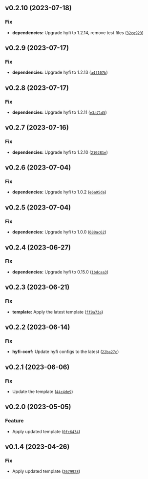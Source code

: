 <!--next-version-placeholder-->

## v0.2.10 (2023-07-18)
### Fix
* **dependencies:** Upgrade hyfi to 1.2.14, remove test files ([`32ce923`](https://github.com/entelecheia/entelecheia/commit/32ce9234b034a35fd65ac03f584c3640ca334071))

## v0.2.9 (2023-07-17)
### Fix
* **dependencies:** Upgrade hyfi to 1.2.13 ([`a4f107b`](https://github.com/entelecheia/entelecheia/commit/a4f107bae69b0e83626ddc885bd0ecbd73080c6c))

## v0.2.8 (2023-07-17)
### Fix
* **dependencies:** Upgrade hyfi to 1.2.11 ([`e3a71d5`](https://github.com/entelecheia/entelecheia/commit/e3a71d532fe8f952db851030282e573e5bb9cfd6))

## v0.2.7 (2023-07-16)
### Fix
* **dependencies:** Upgrade hyfi to 1.2.10 ([`210281e`](https://github.com/entelecheia/entelecheia/commit/210281e7a789b5f6843e8ff888ac77e1857aeed1))

## v0.2.6 (2023-07-04)
### Fix
* **dependencies:** Upgrade hyfi to 1.0.2 ([`e6a95da`](https://github.com/entelecheia/entelecheia/commit/e6a95da6a9826302e8045e30f57cf67ee330482b))

## v0.2.5 (2023-07-04)
### Fix
* **dependencies:** Upgrade hyfi to 1.0.0 ([`688ac62`](https://github.com/entelecheia/entelecheia/commit/688ac6268a09da40eb073a7b53435af490635e18))

## v0.2.4 (2023-06-27)
### Fix
* **dependencies:** Upgrade hyfi to 0.15.0 ([`1bdcaa3`](https://github.com/entelecheia/entelecheia/commit/1bdcaa3d182ea69c8653aa55f5739f8a0524dcf5))

## v0.2.3 (2023-06-21)
### Fix
* **template:** Apply the latest template ([`ff9a73e`](https://github.com/entelecheia/entelecheia/commit/ff9a73e932ce704ad91f2fe8a7e488e5d57092cd))

## v0.2.2 (2023-06-14)
### Fix
* **hyfi-conf:** Update hyfi configs to the latest ([`22ba27c`](https://github.com/entelecheia/entelecheia/commit/22ba27c223a4040d8186ceefffcb0048f1bc3c7e))

## v0.2.1 (2023-06-06)
### Fix
* Update the template ([`44c4de9`](https://github.com/entelecheia/entelecheia/commit/44c4de946ed16210b6b55da1d3450dc2dba2842a))

## v0.2.0 (2023-05-05)
### Feature
* Apply updated template ([`0fc6434`](https://github.com/entelecheia/entelecheia/commit/0fc6434aa5d3ca49ecb888e614070e8abb9f3501))

## v0.1.4 (2023-04-26)
### Fix
* Apply updated template ([`2679928`](https://github.com/entelecheia/entelecheia/commit/2679928d0a8702546fd491b94e16bca3f8fea363))
